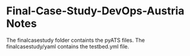 # Final-Case-Study-DevOps-Austria Notes
The finalcasestudy folder containts the pyATS files. The finalcasestudy/yaml contains the testbed.yml file.
